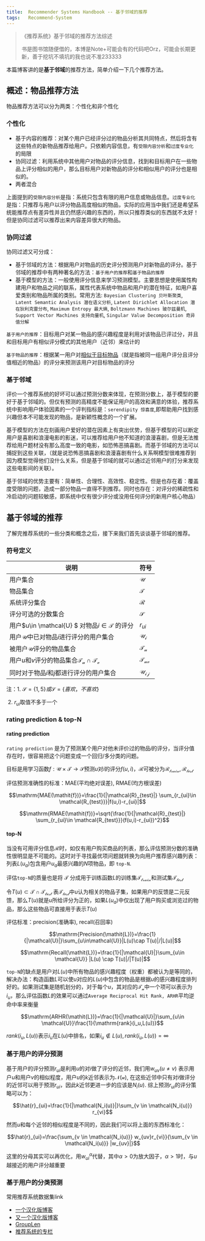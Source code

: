 ```yaml
---
title:	Recommender Systems Handbook -- 基于邻域的推荐
tags:	Recommend-System
---
```


<head>
    <script src="https://cdn.mathjax.org/mathjax/latest/MathJax.js?config=TeX-AMS-MML_HTMLorMML" type="text/javascript"></script>
    <script type="text/x-mathjax-config">
        MathJax.Hub.Config({
            tex2jax: {
            skipTags: ['script', 'noscript', 'style', 'textarea', 'pre'],
            inlineMath: [['$','$']]
            }
        });
    </script>
</head>

> 《推荐系统》基于邻域的推荐方法综述 
>
> 书是图书馆随便借的，本博是Note+可能会有的代码吧Orz，可能会长期更新，善于挖坑不填坑的我也说不准233333

本篇博客讲的是**基于邻域**的推荐方法，简单介绍一下几个推荐方法。
## 概述：物品推荐方法

物品推荐方法可以分为两类：个性化和非个性化

### 个性化

- 基于内容的推荐：对某个用户已经评分过的物品分析其共同特点，然后将含有这些特点的新物品推荐给用户。只依赖内容信息，有`受限内容分析`和`过度专业化`的局限
- 协同过滤：利用系统中其他用户对物品的评分信息，找到和目标用户在一些物品上评分相似的用户，那么目标用户对新物品的评分和相似用户的评分也是相似的。
- 两者混合

上面提到的`受限内容分析`是指：系统只包含有限的用户信息或物品信息。`过度专业化`是指：只推荐与用户以评分物品高度相似的物品，实际的应用当中我们还是希望系统能推荐点有差异性并且仍然感兴趣的东西的，所以只推荐类似的东西就不太好！但是协同过滤可以推荐出来内容差异很大的物品。

### 协同过滤

协同过滤又可分成：

- 基于邻域的方法：根据用户对物品的历史评分预测用户对新物品的评分。基于邻域的推荐中有两种著名的方法：`基于用户的推荐`和`基于物品的推荐`
- 基于模型的方法：一般使用评分信息来学习预测模型。主要思想是使用属性构建用户和物品之间的联系，属性代表系统中物品和用户的潜在特征，如用户喜爱类别和物品所属的类别。常用方法: `Bayesian Clustering 贝叶斯聚类`, `Latent Semantic Analysis 潜在语义分析`, `Latent Dirichlet Allocation 潜在狄利克雷分布`, `Maximum Entropy 最大熵`, `Boltzmann Machines 玻尔兹曼机`, `Support Vector Machines 支持向量机`, `Singular Value Decomposition 奇异值分解`

`基于用户的推荐`：目标用户对某一物品的感兴趣程度是利用对该物品已评过分，并且和目标用户有相似评分模式的其他用户（近邻）来估计的

`基于物品的推荐`：根据某一用户对<u>相似于目标物品</u>（就是指被同一组用户评分且评分值相近的物品）的评分来预测该用户对目标物品的评分 

### 基于邻域

评价一个推荐系统的好坏可以通过预测分数来体现，在预测分数上，基于模型的要好于基于邻域的。但仅有预测的高精度不能保证用户的高效和满意的体验，推荐系统中影响用户体验因素的一个评判指标是：`serendipity 惊喜度`,即帮助用户找到感兴趣但本不可能发现的物品，是新颖性概念的一个扩展。

基于模型的方法在刻画用户爱好的潜在因素上有突出优势，但基于模型的可以断定用户是喜剧和浪漫电影的影迷，可以推荐给用户他不知道的浪漫喜剧，但是无法推荐给用户题材没有那么高度一致的电影，如恐怖恶搞喜剧。而基于邻域的方法可以捕捉到这些关联，（就是说恐怖恶搞喜剧和浪漫喜剧有什么关系啊模型很难推荐到因为模型觉得他们没什么关系，但是基于邻域的就可以通过近邻用户的打分来发现这些电影间的关联）。

基于邻域的优势主要有：简单性、合理性、高效性、稳定性。但是也存在着：覆盖度受限的问题，造成一部分物品一直得不到推荐。同时也存在：对评分的稀疏性和冷启动的问题较敏感，即系统中仅有很少评分或没用任何评分的新用户核心物品）

## 基于邻域的推荐

了解完推荐系统的一些分类和概念之后，接下来我们首先谈谈基于邻域的推荐。

### 符号定义

| 说明                                                       | 符号               |
| ---------------------------------------------------------- | ------------------ |
| 用户集合                                                   | $\mathcal{U}$      |
| 物品集合                                                   | $\mathcal{T}$      |
| 系统评分集合                                               | $\mathcal{R}$      |
| 评分可选的分数集合                                         | $\mathcal{S}$      |
| 用户$u\in \mathcal{U} $ 对物品$i\in\mathcal{T}$ 的评分     | $r_{ui}$           |
| 用户$\mathcal{U}$中已对物品$i$进行评分的用户集合           | $\mathcal{U_i}$    |
| 被用户$\mathcal{U}$评分的物品集合                          | $\mathcal{T_u}$    |
| 用户$u$和$v$评分的物品集合$\mathcal{T_u}\cap\mathcal{T_v}$ | $\mathcal{T_{uv}}$ |
| 同时对于物品$i$和$j$都进行评分的用户集合                   | $\mathcal{U_{ij}}$ |

注：1. $\mathcal{S}=\{1, 5\} 或 \mathcal{S}=\{喜欢，不喜欢\}$

​		2. $r_{ui}$取值不多于一个

### rating prediction & top-N

#### rating prediction

`rating prediction` 是为了预测某个用户对他未评价过的物品$i$的评分，当评分值存在时，很容易把这个问题变成一个回归/多分类的问题。

目标是用学习函数$f: \mathcal{U}\times\mathcal{T}\to\mathcal{S}$预测$u$对$i$的评分$f(u,i)$，$\mathcal{R}$可被分为$\mathcal{R_{train}}, \mathcal{R_{test}}$

评估预测准确性的标准：MAE(平均绝对误差), RMAE(均方根误差)

$$\mathrm{MAE(\mathit{f})}=\frac{1}{|\mathcal{R}_{test}|} \sum_{r_{ui}\in \mathcal{R_{test}}}|f(u,i)-r_{ui}|$$

$$\mathrm{RMAE(\mathit{f})}=\sqrt{\frac{1}{|\mathcal{R}_{test}|} \sum_{r_{ui}\in \mathcal{R_{test}}}(f(u,i)-r_{ui})^2}$$

#### top-N

当没有可用评分信息$\mathcal{R}$时，如仅有用户购买商品的列表，那么评估预测分数的准确性很明显是不可能的。这时对于寻找最优项问题就转换为向用户推荐感兴趣列表：列表$L(u_a)$包含用户$u_a$最感兴趣的$N$项物品，即 `top-N`.

评估`top-N`的质量也是将 $\mathcal{T}$ 分成用于训练函数$L$的训练集$\mathcal{T_{train}}$和测试集$\mathcal{T_{test}}$

令$T(u)\subset\mathcal{T}\cap\mathcal{T_{test}}$ 表$\mathcal{T_{test}}$中$u$认为相关的物品子集，如果用户的反馈是二元反馈，那么$T(u)$就是$u$所给评分为正的，如果$L(u_a)$中仅出现了用户购买或浏览过的物品，那么这些物品可直接用于表示$T (u)$

评估标准：precision(准确率), recall(召回率)

$$\mathrm{Precision(\mathit{L})}=\frac{1}{|\mathcal{U}|}\sum_{u\in\mathcal{U}}|L(u)\cap T(u)|/|L(u)|$$

$$\mathrm{Recall(\mathit{L})}=\frac{1}{|\mathcal{U}|}\sum_{u\in \mathcal{U}} |L(u) \cap T(u)|/|T(u)|$$

`top-N`的缺点是用户对$L(u)$中所有物品的感兴趣程度（权重）都被认为是等同的，解决办法：构造函数$L$可以使$u$对应的$L(u)$中包含的物品是根据$u$的感兴趣程度排列好的。如果测试集是随机划分的，对于每个$u$，其对应的$\mathcal{T_u}$中一个项可以表示为$i_u$，那么评估函数$L$的效果可以通过`Average Reciprocal Hit Rank, ARHR`平均逆命中率来衡量

$$\mathrm{ARHR(\mathit{L})}=\frac{1}{|\mathcal{U}|}\sum_{u\in \mathcal{U}}\frac{1}{\mathrm{rank}(i_u,L(u))}$$

 $rank(i_u,L(u))$表示$i_u$在$L(u)$中排名，如果$i_u \notin L(u),rank(i_u,L(u))=∞$

### 基于用户的评分预测 

基于用户的评分预测$r_{ui}$是利用$u$的对$i$做了评分的近邻，我们用$w_{uv} (u ≠v)$ 表示用户$u$和用户$v$的相似程度，用户$u$的$k$近邻表示为$\mathcal{N(u)}$, 在这些近邻中只有对$i$做评分的近邻可以用于预测$r_{ui}$，因此$k$近邻更进一步的应该是$N_i(u)$. 综上预测$r_{ui}$的评分策略可以为：

$$\hat{r}_{ui}=\frac{1}{|\mathcal{N_i(u)}|}\sum_{v \in \mathcal{N_i(u)}} r_{vi}$$

然而$u$和每个近邻的相似程度是不同的，因此我们可以将上面的东西标准化：

$$\hat{r}_{ui}=\frac{\sum_{v \in \mathcal{N_i(u)}} w_{uv}r_{vi}}{\sum_{v \in \mathcal{N_i(u)}} |w_{uv}|}$$

这里的分母其实可以再优化，用$w_{ui}^\alpha$代替，其中$\alpha>0$为放大因子，$\alpha>1$时，与$u$越接近的用户评分越重要



### 基于用户的分类预测





常用推荐系统数据集link

- [一个汉化版博客](https://www.cnblogs.com/lijinze-tsinghua/p/10768033.html)
- [又一个汉化版博客](https://blog.csdn.net/hellozhxy/article/details/81275133)
- [GroupLen](https://grouplens.org/datasets/movielens/)
- [推荐系统的专栏](https://www.jianshu.com/nb/21403842)

